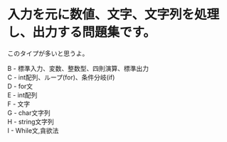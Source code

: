  # 入力を元に数値、文字、文字列を処理し、出力する問題集です。

 このタイプが多いと思うよ。  

 B - 標準入力、変数、整数型、四則演算、標準出力  
 C - int配列、ループ(for)、条件分岐(if)  
 D - for文  
 E - int配列  
 F - 文字  
 G - char文字列  
 H - string文字列  
 I - While文,貪欲法  